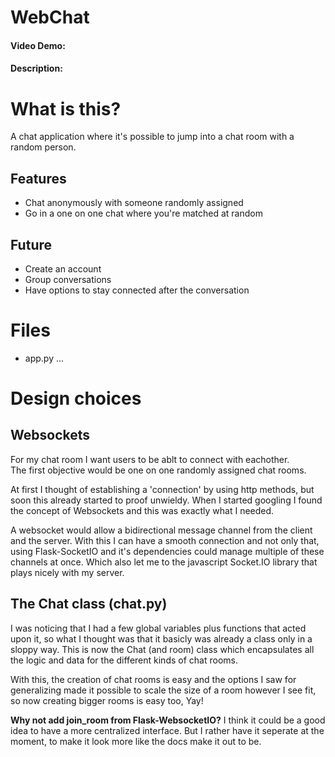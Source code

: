 # WebChat
#### Video Demo:  <URL HERE>
#### Description:

What is this?
=============
A chat application where it's possible to jump into a chat room
with a random person.

Features
--------
- Chat anonymously with someone randomly assigned
- Go in a one on one chat where you're matched at random

Future
------
- Create an account
- Group conversations
- Have options to stay connected after the conversation


Files
=====
- app.py
...


Design choices
==============
Websockets
----------
For my chat room I want users to be ablt to connect with eachother.<br>
The first objective would be one on one randomly assigned chat rooms.

At first I thought of establishing a 'connection' by using http methods,
but soon this already started to proof unwieldy.
When I started googling I found the concept of Websockets and this was exactly what I needed.

A websocket would allow a bidirectional message channel from the client and the server.
With this I can have a smooth connection and not only that, using Flask-SocketIO and it's 
dependencies could manage multiple of these channels at once.
Which also let me to the javascript Socket.IO library that plays nicely with my server.

The Chat class (chat.py)
------------------------
I was noticing that I had a few global variables plus functions that acted upon it,
so what I thought was that it basicly was already a class only in a sloppy way.
This is now the Chat (and room) class which encapsulates all the logic and data for the different kinds of chat rooms.

With this, the creation of chat rooms is easy and the options I saw for generalizing made it possible to scale the size of a room however I see fit, so now creating bigger rooms is easy too, Yay!

**Why not add join_room from Flask-WebsocketIO?**
I think it could be a good idea to have a more centralized interface.
But I rather have it seperate at the moment, to make it look more like the docs make it out to be.


